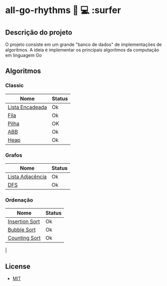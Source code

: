 # all-go-rhythms :book: :computer: :surfer

## Descrição do projeto

O projeto consiste em um grande "banco de dados" de implementações de algoritmos. A ideia é implementar os principais algoritmos da computação em linguagem Go

## Algoritmos

### Classic

| Nome                                                                                          | Status |
| --------------------------------------------------------------------------------------------- | ------ |
| [Lista Encadeada](https://github.com/codeYann/all-go-rhythms/tree/main/classic/LinkedList.go) | Ok     |
| [Fila](https://github.com/codeYann/all-go-rhythms/tree/main/classic/Queue.go)                 | Ok     |
| [Pilha](https://github.com/codeYann/all-go-rhythms/tree/main/classic/Stack.go)                | OK     |
| [ABB](https://github.com/codeYann/all-go-rhythms/blob/main/classic/Bst.go)                    | Ok     |
| [Heap](https://github.com/codeYann/all-go-rhythms/blob/main/classic/Heap.go)                  | Ok     |

### Grafos

| Nome                                                                                             | Status |
| ------------------------------------------------------------------------------------------------ | ------ |
| [Lista Adjacência](https://github.com/codeYann/all-go-rhythms/blob/main/graph/Adjacency-list.go) | Ok     |
| [DFS](https://github.com/codeYann/all-go-rhythms/blob/main/graph/DFS.go)                         | Ok     |

### Ordenação

| Nome                                                                                             | Status |
| ------------------------------------------------------------------------------------------------ | ------ |
| [Insertion Sort](https://github.com/codeYann/all-go-rhythms/blob/main/sorting/Insertion-sort.go) | Ok     |
| [Bubble Sort](https://github.com/codeYann/all-go-rhythms/blob/main/sorting/BubbleSort.go)        | Ok     |
| [Counting Sort](https://github.com/codeYann/all-go-rhythms/blob/main/sorting/Counting-sort.go)   | Ok     |

|

## License

- [MIT](https://mit-license.org/)
